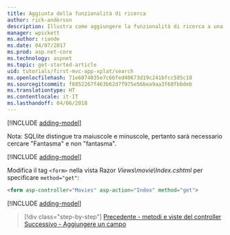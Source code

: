 ```yaml
---
title: Aggiunta della funzionalità di ricerca
author: rick-anderson
description: Illustra come aggiungere la funzionalità di ricerca a una semplice app ASP.NET Core MVC
manager: wpickett
ms.author: riande
ms.date: 04/07/2017
ms.prod: asp.net-core
ms.technology: aspnet
ms.topic: get-started-article
uid: tutorials/first-mvc-app-xplat/search
ms.openlocfilehash: 71e6074035e7c66fed40673d19c241bfcc585c18
ms.sourcegitcommit: f8852267f463b62d7f975e56bea9aa3f68fbbdeb
ms.translationtype: HT
ms.contentlocale: it-IT
ms.lasthandoff: 04/06/2018
---
```

[!INCLUDE [adding-model](../../includes/mvc-intro/search1.md)]

Nota: SQLlite distingue tra maiuscole e minuscole, pertanto sarà necessario cercare "Fantasma" e non "fantasma".

[!INCLUDE [adding-model](../../includes/mvc-intro/search2.md)]

Modifica il tag `<form>` nella vista Razor *Views\movie\Index.cshtml* per specificare `method="get"`:

```html
<form asp-controller="Movies" asp-action="Index" method="get">
```

[!INCLUDE [adding-model](../../includes/mvc-intro/search3.md)]

> [!div class="step-by-step"]
> [Precedente - metodi e viste del controller](controller-methods-views.md)
> [Successivo - Aggiungere un campo](new-field.md)  
